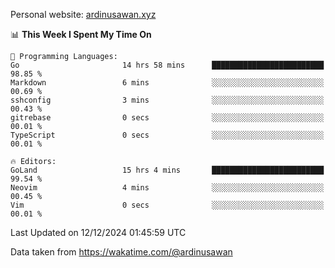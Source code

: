 Personal website: [ardinusawan.xyz](https://ardinusawan.xyz)

<!--START_SECTION:waka-->
📊 **This Week I Spent My Time On** 

```text
💬 Programming Languages: 
Go                       14 hrs 58 mins      █████████████████████████   98.85 % 
Markdown                 6 mins              ░░░░░░░░░░░░░░░░░░░░░░░░░   00.69 % 
sshconfig                3 mins              ░░░░░░░░░░░░░░░░░░░░░░░░░   00.43 % 
gitrebase                0 secs              ░░░░░░░░░░░░░░░░░░░░░░░░░   00.01 % 
TypeScript               0 secs              ░░░░░░░░░░░░░░░░░░░░░░░░░   00.01 % 

🔥 Editors: 
GoLand                   15 hrs 4 mins       █████████████████████████   99.54 % 
Neovim                   4 mins              ░░░░░░░░░░░░░░░░░░░░░░░░░   00.45 % 
Vim                      0 secs              ░░░░░░░░░░░░░░░░░░░░░░░░░   00.01 % 
```


 Last Updated on 12/12/2024 01:45:59 UTC
<!--END_SECTION:waka-->
Data taken from https://wakatime.com/@ardinusawan

